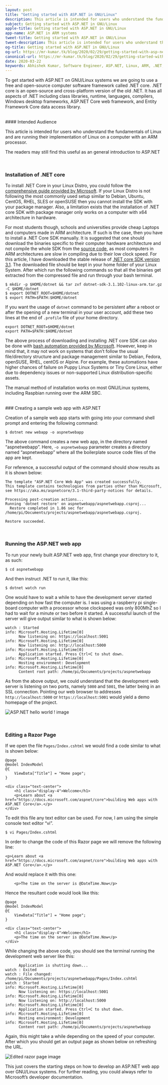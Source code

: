 ```yaml
---
layout: post
title: "Getting started with ASP.NET in GNU/Linux"
description: This article is intended for users who understand the fundamentals of Linux and are running their implementation of Linux on a computer with an ARM processor. The readers may still find this useful as an general introduction to ASP.NET.
subject: Getting started with ASP.NET in GNU/Linux
apple-title: Getting started with ASP.NET in GNU/Linux
app-name: ASP.NET in ARM systems
tweet-title: Getting started with ASP.NET in GNU/Linux
tweet-description: This article is intended for users who understand the fundamentals of Linux and are running their implementation of Linux on a computer with an ARM processor. The readers may still find this useful as an general introduction to ASP.NET.
og-title: Getting started with ASP.NET in GNU/Linux
og-url: https://mr-kumar.tk/blog/2020/02/29/getting-started-with-asp-net-in-gnu-linux
canonical-url: https://mr-kumar.tk/blog/2020/02/29/getting-started-with-asp-net-in-gnu-linux
date: 2020-03-22
keywords: Abhishek Kumar, Software Engineer, ASP.NET, Linux, ARM, .NET, core
---
```


To get started with ASP.NET on GNU/Linux systems we are going to use a free and open-source computer software framework called .NET core. .NET core is an open-source and cross-platform version of the old .NET. It has all aspects of .NET including class libraries, runtime, languages,  compilers, Windows desktop frameworks, ASP.NET Core web framework, and Entity Framework Core data access library.

<br>
#### Intended Audience

This article is intended for users who understand the fundamentals of Linux and are running their implementation of Linux on a computer with an ARM processor.

The readers may still find this useful as an general introduction to ASP.NET

<br>

### Installation of .NET core

To install .NET Core in your Linux Distro, you could follow the [comprehensive guide provided by Microsoft](https://docs.microsoft.com/en-us/dotnet/core/install/sdk?pivots=os-linux). If your Linux Distro is not following the most commonly used setup similar to Debian, Ubuntu, CentOS, RHEL, SLES or openSUSE then you cannot install the SDK with your package manager. Also, a limitation exists that the installation of .NET core SDK with package manager only works on a computer with x64 architecture in hardware. 

For most students though, schools and universities provide cheap Laptops and computers made in ARM architecture. If such is the case, then you have to install a .NET Core SDK manually. It is suggested that one should download the binaries specific to their computer hardware architecture and not compile the whole SDK from the [source code](https://github.com/dotnet/core), as most computers in ARM architectures are slow in compiling due to their low clock speed. For this article, I have downloaded the stable release of [.NET core SDK version 3.1](https://dotnet.microsoft.com/download/dotnet-core/3.1).  The downloaded file should be kept in your home folder of your Linux System.  After which run the following commands so that all the binaries get extracted from the compressed file and run through your bash terminal.

```
$ mkdir -p $HOME/dotnet && tar zxf dotnet-sdk-3.1.102-linux-arm.tar.gz -C $HOME/dotnet
$ export DOTNET_ROOT=$HOME/dotnet
$ export PATH=$PATH:$HOME/dotnet
```

If you want the usage of `dotnet` command to be persistent after a reboot or after the opening of a new terminal in your user account, add these two lines at the end of `.profile` file of your home directory.

```
export DOTNET_ROOT=$HOME/dotnet
export PATH=$PATH:$HOME/dotnet
```

The above process of downloading and installing .NET core SDK can also be done with [bash automation provided by Microsoft](https://docs.microsoft.com/en-us/dotnet/core/tools/dotnet-install-script). However, keep in mind that, it may not work on systems that don’t follow the usual file/directory structure and package management similar to Debian, Fedora, openSUSE, RHEL, centOS or Alpine. For example, these automations have higher chances of failure on Puppy Linux Systems or Tiny Core Linux, either due to dependency issues or non-supported Linux distribution-specific assets.

The manual method of installation works on most GNU/Linux systems, including Raspbian running over the ARM SBC.

<br>
### Creating a sample web app with ASP.NET

Creation of a sample web app starts with going into your command shell prompt and entering the following command:

```
$ dotnet new webapp -o aspnetwebapp
```
The above command creates a new web app, in the directory named “aspnetwebapp”. Here, `-o aspnetwebapp` parameter creates a directory named “aspnetwebapp” where all the boilerplate source code files of the app are kept.

For reference, a successful output of the command should show results as it is shown below:

```
The template "ASP.NET Core Web App" was created successfully.
This template contains technologies from parties other than Microsoft, see https://aka.ms/aspnetcore/3.1-third-party-notices for details.

Processing post-creation actions...
Running 'dotnet restore' on aspnetwebapp/aspnetwebapp.csproj...
  Restore completed in 1.86 sec for /home/pi/Documents/projects/aspnetwebapp/aspnetwebapp.csproj.

Restore succeeded.

```
<br>

### Running the ASP.NET web app

To run your newly built ASP.NET web app, first change your directory to it, as such:

```
$ cd aspnetwebapp
```

And then instruct .NET to run it, like this:

```
$ dotnet watch run
```

One would have to wait a while to have the development server started depending on how fast the computer is. I was using a raspberry pi single-board computer with a processor whose clockspeed was only 800MhZ so I had to wait for a minute or two before it started. A successful launch of the server will give output similar to what is shown below:

```
watch : Started
info: Microsoft.Hosting.Lifetime[0]
      Now listening on: https://localhost:5001
info: Microsoft.Hosting.Lifetime[0]
      Now listening on: http://localhost:5000
info: Microsoft.Hosting.Lifetime[0]
      Application started. Press Ctrl+C to shut down.
info: Microsoft.Hosting.Lifetime[0]
      Hosting environment: Development
info: Microsoft.Hosting.Lifetime[0]
      Content root path: /home/pi/Documents/projects/aspnetwebapp
```

As from the above output, we could understand that the development web server is listening on two ports, namely `5000` and `5001`, the latter being in an SSL connection. Pointing our web browser to addresses `http://localhost:5000` or `https://localhost:5001` would yield a demo homepage of the project.

![ASP.NET hello world ! image ](https://res.cloudinary.com/mr-kumar-abhishek/image/upload/v1586393995/mr-kumar-abhishek.github.io/img/2020-03-11-150012_1280x1024_scrot.png "ASP.NET Hello world !")

<br>

### Editing a Razor Page

If we open the file `Pages/Index.cshtml` we would find a code similar to what is shown below:

```
@page
@model IndexModel
@{
    ViewData["Title"] = "Home page";
}

<div class="text-center">
    <h1 class="display-4">Welcome</h1>
    <p>Learn about <a href="https://docs.microsoft.com/aspnet/core">building Web apps with ASP.NET Core</a>.</p>
</div>

```

To edit this file any text editor can be used. For now, I am using the simple console text editor “vi”.

```
$ vi Pages/Index.cshtml
```

In order to change the code of this Razor page we will remove the following line:

```
<p>Learn about <a href="https://docs.microsoft.com/aspnet/core">building Web apps with ASP.NET Core</a>.</p>
```

And would replace it with this one:

```
    <p>The time on the server is @DateTime.Now</p>
```

Hence the resultant code would look like this:

```
@page
@model IndexModel
@{
    ViewData["Title"] = "Home page";
}

<div class="text-center">
    <h1 class="display-4">Welcome</h1>
    <p>The time on the server is @DateTime.Now</p>
</div>
```

While changing the above code, you should see the terminal running the development web server like this:


```
      Application is shutting down...
watch : Exited
watch : File changed: /home/pi/Documents/projects/aspnetwebapp/Pages/Index.cshtml
watch : Started
info: Microsoft.Hosting.Lifetime[0]
      Now listening on: https://localhost:5001
info: Microsoft.Hosting.Lifetime[0]
      Now listening on: http://localhost:5000
info: Microsoft.Hosting.Lifetime[0]
      Application started. Press Ctrl+C to shut down.
info: Microsoft.Hosting.Lifetime[0]
      Hosting environment: Development
info: Microsoft.Hosting.Lifetime[0]
      Content root path: /home/pi/Documents/projects/aspnetwebapp
```

Again, this might take a while depending on the speed of your computer. After which you should get an output page as shown below on refreshing the URL.

![Edited razor page image ](https://res.cloudinary.com/mr-kumar-abhishek/image/upload/v1586393995/mr-kumar-abhishek.github.io/img/2020-03-11-152416_1280x1024_scrot.png "Edited razor page image.")

This just covers the starting steps on how to develop an ASP.NET web app over GNU/Linux systems. For further reading, you could always refer to Microsoft’s developer documentation. 

